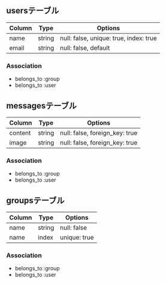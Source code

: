 
## usersテーブル

|Column|Type|Options|
|------|----|-------|
|name|string|null: false, unique: true, index: true|
|email|string|null: false, default|

### Association
- belongs_to :group
- belongs_to :user


## messagesテーブル

|Column|Type|Options|
|------|----|-------|
|content|string|null: false, foreign_key: true|
|image|string|null: false, foreign_key: true|

### Association
- belongs_to :group
- belongs_to :user

## groupsテーブル

|Column|Type|Options|
|------|----|-------|
|name|string|null: false|
|name|index|unique: true|

### Association
- belongs_to :group
- belongs_to :user



